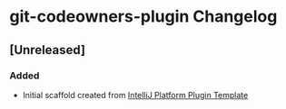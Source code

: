 <!-- Keep a Changelog guide -> https://keepachangelog.com -->

# git-codeowners-plugin Changelog

## [Unreleased]
### Added
- Initial scaffold created from [IntelliJ Platform Plugin Template](https://github.com/JetBrains/intellij-platform-plugin-template)
